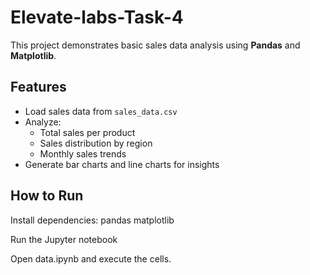 # Elevate-labs-Task-4
This project demonstrates basic sales data analysis using **Pandas** and **Matplotlib**.  

## Features
- Load sales data from `sales_data.csv`
- Analyze:
  - Total sales per product
  - Sales distribution by region
  - Monthly sales trends
- Generate bar charts and line charts for insights

## How to Run
Install dependencies: pandas matplotlib

   Run the Jupyter notebook

   Open data.ipynb and execute the cells.
